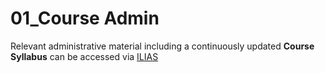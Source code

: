 # 01_Course Admin

Relevant administrative material including a continuously updated **Course Syllabus** can be accessed via [ILIAS](https://www.ilias.uni-koeln.de/ilias/goto_uk_fold_3936792.html "Link to ILIAS admin folder")
